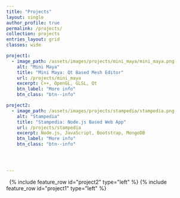 ```yaml
---
title: "Projects"
layout: single
author_profile: true
permalink: /projects/
collection: projects
entries_layout: grid
classes: wide

project1:
  - image_path: /assets/images/projects/mini_maya/mini_maya.png  
    alt: "Mini Maya"
    title: "Mini Maya: Qt Based Mesh Editor"
    url: /projects/mini_maya
    excerpt: C++, OpenGL, GLSL, Qt
    btn_label: "More info"
    btn_class: "btn--info"

project2:
  - image_path: /assets/images/projects/stampedia/stampedia.png  
    alt: "Stampedia"
    title: "Stampedia: Node.js Based Web App"
    url: /projects/stampedia
    excerpt: Node.js, JavaScript, Bootstrap, MongoDB
    btn_label: "More info"
    btn_class: "btn--info"




---
```




&nbsp;
{% include feature_row id="project2" type="left" %}
{% include feature_row id="project1" type="left" %}
